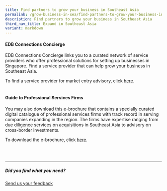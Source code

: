 ```yaml
---
title: Find partners to grow your business in Southeast Asia
permalink: /grow-business-in-sea/find-partners-to-grow-your-business-in-sea/
description: Find partners to grow your business in Southeast Asia
third_nav_title: Expand in Southeast Asia
variant: markdown
---
```

#### EDB Connections Concierge

EDB Connections Concierge links you to a curated network of service providers who offer professional solutions for setting up businesses in Singapore. Find a service provider that can help grow your business in Southeast Asia.&nbsp;&nbsp;

To find a service provider for market entry advisory, click [here](https://www.edb.gov.sg/connections-concierge/service-providers.html?tab=general-service-providers&amp;servicecategory=marketentryadvisory).&nbsp;&nbsp;
<br>
<br>

#### Guide to Professional Services Firms
You may also download this e-brochure that contains a specially curated digital catalogue of professional services firms with track record in serving companies expanding in the region. The firms have expertise ranging from due diligence services on acquisitions in Southeast Asia to advisory on cross-border investments.&nbsp;&nbsp;

To download the e-brochure, click [here](https://www.enterprisesg.gov.sg/-/media/BE5679CAABF0431588A0E3E6F6B68167.ashx).

<br>
<br>
<hr>

##### Did you find what you need?
[Send us your feedback](https://form.gov.sg/642693623cb98f001239be0d)